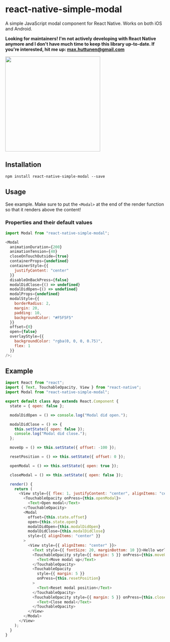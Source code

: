 # react-native-simple-modal

A simple JavaScript modal component for React Native. Works on both iOS and Android.

**Looking for maintainers! I'm not actively developing with React Native anymore and I don't have much time to keep this library up-to-date. If you're interested, hit me up: max.huttunen@gmail.com**

<img src="https://i.imgur.com/EiwkCWn.gif" width="300" />

## Installation

`npm install react-native-simple-modal --save`

## Usage

See example. Make sure to put the `<Modal>` at the end of the render function so that it renders above the content!

### Properties and their default values

```javascript
import Modal from "react-native-simple-modal";

<Modal
  animationDuration={200}
  animationTension={40}
  closeOnTouchOutside={true}
  containerProps={undefined}
  containerStyle={{
    justifyContent: "center"
  }}
  disableOnBackPress={false}
  modalDidClose={() => undefined}
  modalDidOpen={() => undefined}
  modalProps={undefined}
  modalStyle={{
    borderRadius: 2,
    margin: 20,
    padding: 10,
    backgroundColor: "#F5F5F5"
  }}
  offset={0}
  open={false}
  overlayStyle={{
    backgroundColor: "rgba(0, 0, 0, 0.75)",
    flex: 1
  }}
/>;
```

## Example

```javascript
import React from "react";
import { Text, TouchableOpacity, View } from "react-native";
import Modal from "react-native-simple-modal";

export default class App extends React.Component {
  state = { open: false };

  modalDidOpen = () => console.log("Modal did open.");

  modalDidClose = () => {
    this.setState({ open: false });
    console.log("Modal did close.");
  };

  moveUp = () => this.setState({ offset: -100 });

  resetPosition = () => this.setState({ offset: 0 });

  openModal = () => this.setState({ open: true });

  closeModal = () => this.setState({ open: false });

  render() {
    return (
      <View style={{ flex: 1, justifyContent: "center", alignItems: "center" }}>
        <TouchableOpacity onPress={this.openModal}>
          <Text>Open modal</Text>
        </TouchableOpacity>
        <Modal
          offset={this.state.offset}
          open={this.state.open}
          modalDidOpen={this.modalDidOpen}
          modalDidClose={this.modalDidClose}
          style={{ alignItems: "center" }}
        >
          <View style={{ alignItems: "center" }}>
            <Text style={{ fontSize: 20, marginBottom: 10 }}>Hello world!</Text>
            <TouchableOpacity style={{ margin: 5 }} onPress={this.moveUp}>
              <Text>Move modal up</Text>
            </TouchableOpacity>
            <TouchableOpacity
              style={{ margin: 5 }}
              onPress={this.resetPosition}
            >
              <Text>Reset modal position</Text>
            </TouchableOpacity>
            <TouchableOpacity style={{ margin: 5 }} onPress={this.closeModal}>
              <Text>Close modal</Text>
            </TouchableOpacity>
          </View>
        </Modal>
      </View>
    );
  }
}
```
